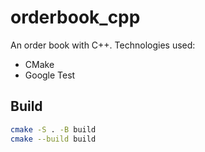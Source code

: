 # orderbook_cpp

An order book with C++.
Technologies used:
- CMake
- Google Test

## Build

```bash
cmake -S . -B build
cmake --build build
```
